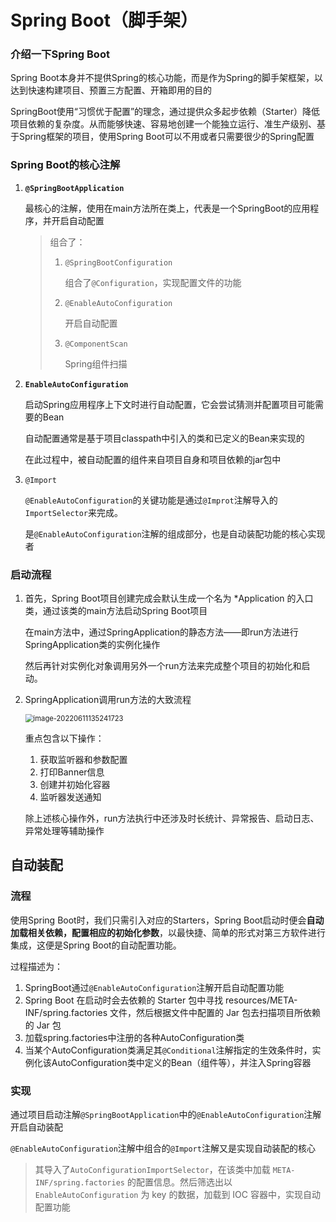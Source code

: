 # Spring Boot（脚手架）

### 介绍一下Spring Boot

Spring Boot本身并不提供Spring的核心功能，而是作为Spring的脚手架框架，以达到快速构建项目、预置三方配置、开箱即用的目的

SpringBoot使用“习惯优于配置”的理念，通过提供众多起步依赖（Starter）降低项目依赖的复杂度。从而能够快速、容易地创建一个能独立运行、准生产级别、基于Spring框架的项目，使用Spring Boot可以不用或者只需要很少的Spring配置

### Spring Boot的核心注解

1. **`@SpringBootApplication`**

   最核心的注解，使用在main方法所在类上，代表是一个SpringBoot的应用程序，并开启自动配置

   > 组合了：
   >
   > 1. `@SpringBootConfiguration`
   >
   >    组合了`@Configuration`，实现配置文件的功能
   >
   > 2. `@EnableAutoConfiguration`
   >
   >    开启自动配置
   >
   > 3. `@ComponentScan`
   >
   >    Spring组件扫描

2. **`EnableAutoConfiguration`**

   启动Spring应用程序上下文时进行自动配置，它会尝试猜测并配置项目可能需要的Bean

   自动配置通常是基于项目classpath中引入的类和已定义的Bean来实现的

   在此过程中，被自动配置的组件来自项目自身和项目依赖的jar包中

3. `@Import`

   `@EnableAutoConfiguration`的关键功能是通过`@Improt`注解导入的`ImportSelector`来完成。

   是`@EnableAutoConfiguration`注解的组成部分，也是自动装配功能的核心实现者

### 启动流程

1. 首先，Spring Boot项目创建完成会默认生成一个名为 *Application 的入口类，通过该类的main方法启动Spring Boot项目

   在main方法中，通过SpringApplication的静态方法——即run方法进行SpringApplication类的实例化操作

   然后再针对实例化对象调用另外一个run方法来完成整个项目的初始化和启动。

2. SpringApplication调用run方法的大致流程

    <img src="C:\Users\yaosu\AppData\Roaming\Typora\typora-user-images\image-20220611135241723.png" alt="image-20220611135241723" style="zoom:80%;" />

   重点包含以下操作：

   1. 获取监听器和参数配置
   2. 打印Banner信息
   3. 创建并初始化容器
   4. 监听器发送通知

   除上述核心操作外，run方法执行中还涉及时长统计、异常报告、启动日志、异常处理等辅助操作

## 自动装配

### 流程

使用Spring Boot时，我们只需引入对应的Starters，Spring Boot启动时便会**自动加载相关依赖，配置相应的初始化参数**，以最快捷、简单的形式对第三方软件进行集成，这便是Spring Boot的自动配置功能。

过程描述为：

1. SpringBoot通过`@EnableAutoConfiguration`注解开启自动配置功能
2. Spring Boot 在启动时会去依赖的 Starter 包中寻找 resources/META-INF/spring.factories 文件，然后根据文件中配置的 Jar 包去扫描项目所依赖的 Jar 包
3. 加载spring.factories中注册的各种AutoConfiguration类
4. 当某个AutoConfiguration类满足其`@Conditional`注解指定的生效条件时，实例化该AutoConfiguration类中定义的Bean（组件等），并注入Spring容器

### 实现

通过项目启动注解`@SpringBootApplication`中的`@EnableAutoConfiguration`注解开启自动装配

`@EnableAutoConfiguration`注解中组合的`@Import`注解又是实现自动装配的核心

> 其导入了`AutoConfigurationImportSelector`，在该类中加载 `META-INF/spring.factories` 的配置信息。然后筛选出以 `EnableAutoConfiguration` 为 key 的数据，加载到 IOC 容器中，实现自动配置功能
